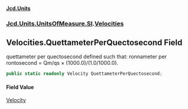 #### [Jcd.Units](index 'index')
### [Jcd.Units.UnitsOfMeasure.SI](Jcd.Units.UnitsOfMeasure.SI 'Jcd.Units.UnitsOfMeasure.SI').[Velocities](Velocities 'Jcd.Units.UnitsOfMeasure.SI.Velocities')

## Velocities.QuettameterPerQuectosecond Field

quettameter per quectosecond defined such that: ronnameter per rontosecond = Qm/qs × (1000.0)/(1.0/1000.0).

```csharp
public static readonly Velocity QuettameterPerQuectosecond;
```

#### Field Value
[Velocity](Velocity 'Jcd.Units.UnitTypes.Velocity')